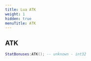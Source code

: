 ```yaml
---
title: Lua ATK
weight: 1
hidden: true
menuTitle: ATK
---
```

## ATK
```lua
StatBonuses:ATK(); -- unknown - int32
```
